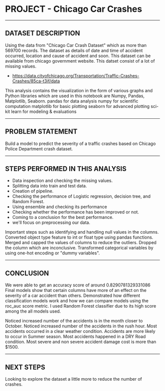 # PROJECT - Chicago Car Crashes
_____________________________________________________________________________________________________________________________________________________________________________
## DATASET DESCRIPTION
Using the data from "Chicago Car Crash Dataset" which as more than 569700 records. The dataset as details of date and time of accident occurred, location and cause of accident and soon. This dataset can be available from chicago government website. This datset consist of a lot of missing values.
- https://data.cityofchicago.org/Transportation/Traffic-Crashes-Crashes/85ca-t3if/data

This analysis contains the visualization in the form of various graphs and Python libraries which are used in this notebook are Numpy, Pandas, Matplotlib, Seaborn.
pandas for data analysis
numpy for scientific computation
matplotlib for basic plotting
seaborn for advanced plotting
sci-kit learn for modeling & evaluations
_____________________________________________________________________________________________________________________________________________________________________________
## PROBLEM STATEMENT
Build a model to predict the severity of a traffic crashes based on Chicago Police Department crash dataset.
_____________________________________________________________________________________________________________________________________________________________________________
## STEPS PERFORMED IN THIS ANALYSIS
- Data inspection and checking the missing values.
- Splitting data into train and test data.
- Creation of pipeline.
- Checking the performance of Logistic regression, decision tree, and Random Forest.
- Using ensemble and checking its performance
- Checking whether the performance has been improved or not.
- Coming to a conclusion for the best performance.
- we'll focus on preprocessing our data.

Important steps such as identifying and handling null values in the columns.
Converted object type feature to int or float type using pandas functions.
Merged and capped the values of columns to reduce the outliers.
Dropped the column which are inconclusive.
Transformed categorical variables by using one-hot encoding or "dummy variables".
_____________________________________________________________________________________________________________________________________________________________________________
## CONCLUSION
We were able to get an accuracy score of around 0.8290781329331086
Final models show that certain columns have more of an effect on the severity of a car accident than others.
Demonstrated how different classification models work and how we can compare models using the roc_auc score metric.
I used Random Forest classifier due to its high score among the all models used.

Noticed increased number of the accidents is in the month closer to October.
Noticed increased number of the accidents in the rush hour.
Most accidents occurred in a clear weather condition.
Accidents are more likely to occur in Summer season.
Most accidents happened in a DRY Road condition.
Most severe and non severe accident damage cost is more than $1500.
______________________________________________________________________________________________________________________________________________________________________________
## NEXT STEPS
Looking to explore the dataset a little more to reduce the number of crashes.


